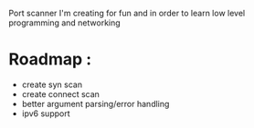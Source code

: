 Port scanner I'm creating for fun and in order to learn low level programming and networking

# Roadmap :
- create syn scan
- create connect scan
- better argument parsing/error handling
- ipv6 support
